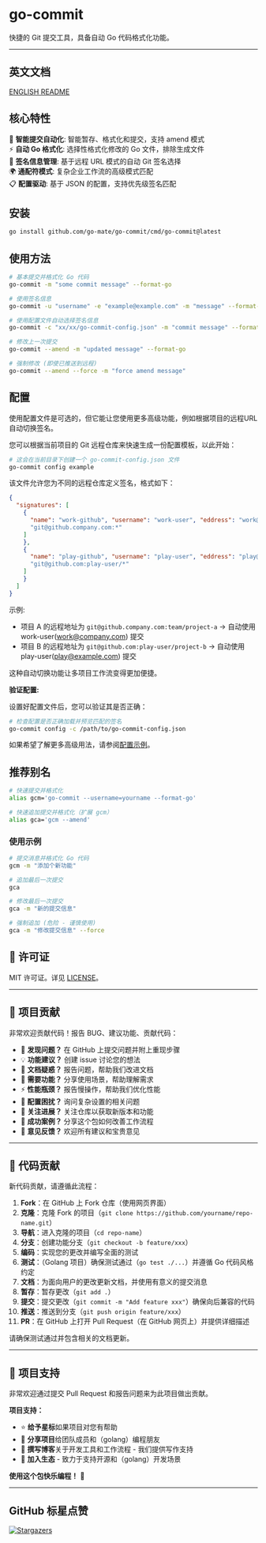 # go-commit

快捷的 Git 提交工具，具备自动 Go 代码格式化功能。

---

## 英文文档

[ENGLISH README](README.md)

## 核心特性

🎯 **智能提交自动化**: 智能暂存、格式化和提交，支持 amend 模式  
⚡ **自动 Go 格式化**: 选择性格式化修改的 Go 文件，排除生成文件  
🔄 **签名信息管理**: 基于远程 URL 模式的自动 Git 签名选择  
🌍 **通配符模式**: 复杂企业工作流的高级模式匹配  
📋 **配置驱动**: 基于 JSON 的配置，支持优先级签名匹配

## 安装

```bash
go install github.com/go-mate/go-commit/cmd/go-commit@latest
```

## 使用方法

```bash
# 基本提交并格式化 Go 代码
go-commit -m "some commit message" --format-go

# 使用签名信息
go-commit -u "username" -e "example@example.com" -m "message" --format-go

# 使用配置文件自动选择签名信息
go-commit -c "xx/xx/go-commit-config.json" -m "commit message" --format-go

# 修改上一次提交
go-commit --amend -m "updated message" --format-go

# 强制修改 (即使已推送到远程)
go-commit --amend --force -m "force amend message"
```

## 配置

使用配置文件是可选的，但它能让您使用更多高级功能，例如根据项目的远程URL自动切换签名。

您可以根据当前项目的 Git 远程仓库来快速生成一份配置模板，以此开始：

```bash
# 这会在当前目录下创建一个 go-commit-config.json 文件
go-commit config example
```

该文件允许您为不同的远程仓库定义签名，格式如下：

```json
{
  "signatures": [
    {
      "name": "work-github", "username": "work-user", "eddress": "work@company.com", "remotePatterns": [
      "git@github.company.com:*"
    ]
    },
    {
      "name": "play-github", "username": "play-user", "eddress": "play@example.com", "remotePatterns": [
      "git@github.com:play-user/*"
    ]
    }
  ]
}
```

示例:

- 项目 A 的远程地址为 `git@github.company.com:team/project-a` → 自动使用 work-user(work@company.com) 提交
- 项目 B 的远程地址为 `git@github.com:play-user/project-b` → 自动使用 play-user(play@example.com) 提交

这种自动切换功能让多项目工作流变得更加便捷。

**验证配置:**

设置好配置文件后，您可以验证其是否正确：

```bash
# 检查配置是否正确加载并预览匹配的签名
go-commit config -c /path/to/go-commit-config.json
```

如果希望了解更多高级用法，请参阅[配置示例](internal/examples/)。

## 推荐别名

```bash
# 快速提交并格式化
alias gcm='go-commit --username=yourname --format-go'

# 快速追加提交并格式化（扩展 gcm）
alias gca='gcm --amend'
```

### 使用示例

```bash
# 提交消息并格式化 Go 代码
gcm -m "添加个新功能"

# 追加最后一次提交
gca

# 修改最后一次提交
gca -m "新的提交信息"

# 强制追加 (危险 - 谨慎使用)
gca -m "修改提交信息" --force
```

<!-- TEMPLATE (ZH) BEGIN: STANDARD PROJECT FOOTER -->

## 📄 许可证

MIT 许可证。详见 [LICENSE](LICENSE)。

---

## 🤝 项目贡献

非常欢迎贡献代码！报告 BUG、建议功能、贡献代码：

- 🐛 **发现问题？** 在 GitHub 上提交问题并附上重现步骤
- 💡 **功能建议？** 创建 issue 讨论您的想法
- 📖 **文档疑惑？** 报告问题，帮助我们改进文档
- 🚀 **需要功能？** 分享使用场景，帮助理解需求
- ⚡ **性能瓶颈？** 报告慢操作，帮助我们优化性能
- 🔧 **配置困扰？** 询问复杂设置的相关问题
- 📢 **关注进展？** 关注仓库以获取新版本和功能
- 🌟 **成功案例？** 分享这个包如何改善工作流程
- 💬 **意见反馈？** 欢迎所有建议和宝贵意见

---

## 🔧 代码贡献

新代码贡献，请遵循此流程：

1. **Fork**：在 GitHub 上 Fork 仓库（使用网页界面）
2. **克隆**：克隆 Fork 的项目（`git clone https://github.com/yourname/repo-name.git`）
3. **导航**：进入克隆的项目（`cd repo-name`）
4. **分支**：创建功能分支（`git checkout -b feature/xxx`）
5. **编码**：实现您的更改并编写全面的测试
6. **测试**：（Golang 项目）确保测试通过（`go test ./...`）并遵循 Go 代码风格约定
7. **文档**：为面向用户的更改更新文档，并使用有意义的提交消息
8. **暂存**：暂存更改（`git add .`）
9. **提交**：提交更改（`git commit -m "Add feature xxx"`）确保向后兼容的代码
10. **推送**：推送到分支（`git push origin feature/xxx`）
11. **PR**：在 GitHub 上打开 Pull Request（在 GitHub 网页上）并提供详细描述

请确保测试通过并包含相关的文档更新。

---

## 🌟 项目支持

非常欢迎通过提交 Pull Request 和报告问题来为此项目做出贡献。

**项目支持：**

- ⭐ **给予星标**如果项目对您有帮助
- 🤝 **分享项目**给团队成员和（golang）编程朋友
- 📝 **撰写博客**关于开发工具和工作流程 - 我们提供写作支持
- 🌟 **加入生态** - 致力于支持开源和（golang）开发场景

**使用这个包快乐编程！** 🎉

<!-- TEMPLATE (ZH) END: STANDARD PROJECT FOOTER -->

---

## GitHub 标星点赞

[![Stargazers](https://starchart.cc/go-mate/go-commit.svg?variant=adaptive)](https://starchart.cc/go-mate/go-commit)
